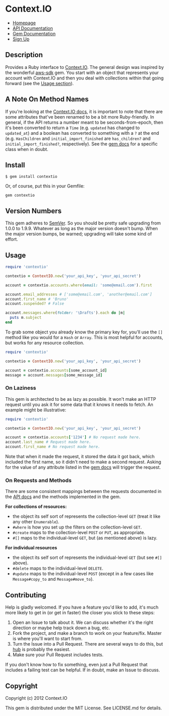 # Context.IO

* [Homepage](https://github.com/contextio/contextio-ruby#readme)
* [API Documentation](http://context.io/docs/2.0/)
* [Gem Documentation](http://rubydoc.info/gems/contextio/frames)
* [Sign Up](http://context.io)


## Description

Provides a Ruby interface to [Context.IO](http://context.io). The general design
was inspired by the wonderful [aws-sdk](https://github.com/aws/aws-sdk-ruby)
gem. You start with an object that represents your account with Context.IO and
then you deal with collections within that going forward (see the [Usage
section](#usage)).


## A Note On Method Names

If you're looking at the [Context.IO
docs](https://github.com/borismus/markdown-preview), it is important to note
that there are some attributes that've been renamed to be a bit more
Ruby-friendly. In general, if the API returns a number meant to be
seconds-from-epoch, then it's been converted to return a `Time` (e.g. `updated`
has changed to `updated_at`) and a boolean has converted to something with a `?`
at the end (e.g. `HasChildren` and `initial_import_finished` are `has_children?`
and `initial_import_finished?`, respectively). See the [gem
docs](http://rubydoc.info/gems/contextio/frames) for a specific class when in
doubt.


## Install

    $ gem install contextio

Or, of course, put this in your Gemfile:

    gem contextio


## Version Numbers

This gem adheres to [SemVer](http://semver.org/). So you should be pretty safe
upgrading from 1.0.0 to 1.9.9. Whatever as long as the major version doesn't
bump. When the major version bumps, be warned; upgrading will take some kind of
effort.


## Usage

```ruby
require 'contextio'

contextio = ContextIO.new('your_api_key', 'your_api_secret')

account = contextio.accounts.where(email: 'some@email.com').first

account.email_addresses # ['some@email.com', 'another@email.com']
account.first_name # 'Bruno'
account.suspended? # False

account.messages.where(folder: '\Drafts').each do |m|
  puts m.subject
end
```

To grab some object you already know the primary key for, you'll use the `[]`
method like you would for a `Hash` or `Array`. This is most helpful for
accounts, but works for any resource collection.

```ruby
require 'contextio'

contextio = ContextIO.new('your_api_key', 'your_api_secret')

account = contextio.accounts[some_account_id]
message = account.messages[some_message_id]
```


### On Laziness

This gem is architected to be as lazy as possible. It won't make an HTTP request
until you ask it for some data that it knows it needs to fetch. An example might
be illustrative:

```ruby
require 'contextio'

contextio = ContextIO.new('your_api_key', 'your_api_secret')

account = contextio.accounts['1234'] # No request made here.
account.last_name # Request made here.
account.first_name # No request made here.
```

Note that when it made the request, it stored the data it got back, which
included the first name, so it didn't need to make a second request. Asking for
the value of any attribute listed in the [gem
docs](http://rubydoc.info/gems/contextio/frames) will trigger the request.


### On Requests and Methods

There are some consistent mappings between the requests documented in the [API
docs](http://context.io/docs/2.0/) and the methods implemented in the gem.

**For collections of resources:**

* the object its self sort of represents the collection-level `GET` (treat it
  like any other `Enumerable`).
* `#where` is how you set up the filters on the collection-level `GET`.
* `#create` maps to the collection-level `POST` or `PUT`, as appropriate.
* `#[]` maps to the individual-level `GET`, but (as mentioned above) is lazy.

**For individual resources**

* the object its self sort of represents the individual-level `GET` (but see
  `#[]` above).
* `#delete` maps to the individual-level `DELETE`.
* `#update` maps to the individual-level `POST` (except in a few cases like
  `Message#copy_to` and `Message#move_to`).


## Contributing

Help is gladly welcomed. If you have a feature you'd like to add, it's much more
likely to get in (or get in faster) the closer you stick to these steps:

1. Open an Issue to talk about it. We can discuss whether it's the right
  direction or maybe help track down a bug, etc.
1. Fork the project, and make a branch to work on your feature/fix. Master is
  where you'll want to start from.
1. Turn the Issue into a Pull Request. There are several ways to do this, but
  [hub](https://github.com/defunkt/hub) is probably the easiest.
1. Make sure your Pull Request includes tests.

If you don't know how to fix something, even just a Pull Request that includes a
failing test can be helpful. If in doubt, make an Issue to discuss.


## Copyright

Copyright (c) 2012 Context.IO

This gem is distributed under the MIT License. See LICENSE.md for details.
